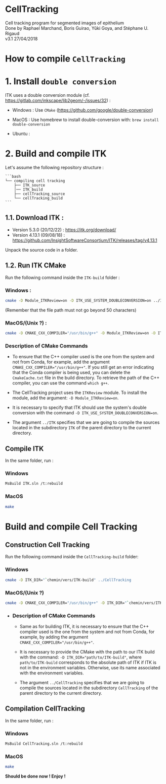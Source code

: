 # CellTracking

Cell tracking program for segmented images of epithelium \
Done by Raphael Marchand, Boris Guirao, Yûki Goya, and Stéphane U. Rigaud \
v3.1 27/04/2018 

# How to compile `CellTracking`

# 1. Install `double conversion`

ITK uses a double conversion module (cf. https://gitlab.com/inkscape/lib2geom/-/issues/32) :

- Windows : Use `CMake` (https://github.com/google/double-conversion)

- MacOS : Use homebrew to install double-conversion with: `brew install double-conversion`

- Ubuntu : 

# 2. Build and compile ITK

Let's assume the following repository structure : 

````
```bash
└── compiling cell tracking
    ├── ITK_source
    │── ITK_build
    ├── cellTracking_source
    └── cellTracking_build
```
````

## 1.1. Download ITK :

- Version 5.3.0 (20/12/22) : https://itk.org/download/
- Version 4.13.1 (09/08/18) : https://github.com/InsightSoftwareConsortium/ITK/releases/tag/v4.13.1 

Unpack the source code in a folder.

## 1.2. Run ITK CMake

Run the following command inside the `ITK-build` folder :

### Windows :

```bash
cmake -D Module_ITKReview=on -D ITK_USE_SYSTEM_DOUBLECONVERSION=on ../ITK 
```

(Remember that the file path must not go beyond 50 characters)


### MacOS/(Unix ?) :


```bash
cmake -D CMAKE_CXX_COMPILER="/usr/bin/g++" -D Module_ITKReview=on -D ITK_USE_SYSTEM_DOUBLECONVERSION=on ../ITK 
```

### Description of CMake Commands

- To ensure that the C++ compiler used is the one from the system and not from Conda, for example, add the argument `CMAKE_CXX_COMPILER="/usr/bin/g++"`. If you still get an error indicating that the Conda compiler is being used, you can delete the `CmakeCache.txt` file in the build directory. To retrieve the path of the C++ compiler, you can use the command `which g++`.

- The CellTracking project uses the `ITKReview` module. To install the module, add the argument: `-D Module_ITKReview=on`.

- It is necessary to specify that ITK should use the system's double conversion with the command `-D ITK_USE_SYSTEM_DOUBLECONVERSION=on`.

- The argument `../ITK` specifies that we are going to compile the sources located in the subdirectory `ITK` of the parent directory to the current directory.

## Compile ITK


In the same folder, run : 

### Windows 

```bash
MsBuild ITK.sln /t:rebuild 
```

### MacOS

```bash
make 
```

# Build and compile Cell Tracking

## Construction Cell Tracking

Run the following command inside the  `CellTracking-build` folder:


### Windows 

```bash
cmake -D ITK_DIR="`chemin/vers/ITK-build" ../CellTracking 
```

### MacOS/(Unix ?)


```bash
cmake -D CMAKE_CXX_COMPILER="/usr/bin/g++" -D ITK_DIR="`chemin/vers/ITK-build" ../CellTracking 
```



- ### Description of CMake Commands

  - Same as for building ITK, it is necessary to ensure that the C++ compiler used is the one from the system and not from Conda, for example, by adding the argument `CMAKE_CXX_COMPILER="/usr/bin/g++"`.

  - It is necessary to provide the CMake with the path to our ITK build with the command: `-D ITK_DIR="path/to/ITK-build"`, where `path/to/ITK-build` corresponds to the absolute path of ITK if ITK is not in the environment variables. Otherwise, use its name associated with the environment variables.

  - The argument `../CellTracking` specifies that we are going to compile the sources located in the subdirectory `CellTracking` of the parent directory to the current directory.

## Compilation CellTracking

In the same folder, run : 

### Windows 

```bash
MsBuild CellTracking.sln /t:rebuild 
```

### MacOS

```bash
make 
```

**Should be done now ! Enjoy !** 

